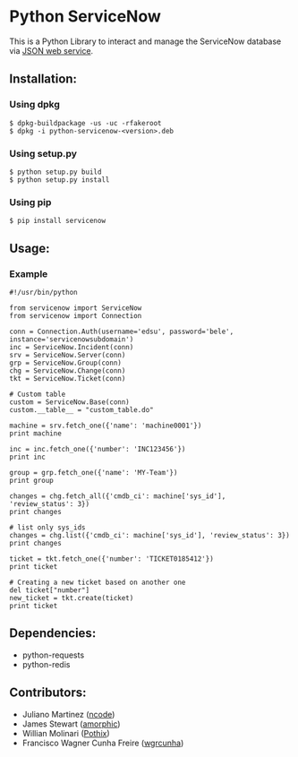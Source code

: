 Python ServiceNow
=================

This is a Python Library to interact and manage the ServiceNow database via
[JSON web service](http://wiki.servicenow.com/index.php?title=JSONv2_Web_Service).

Installation:
------

### Using dpkg

    $ dpkg-buildpackage -us -uc -rfakeroot
    $ dpkg -i python-servicenow-<version>.deb

### Using setup.py

    $ python setup.py build
    $ python setup.py install

### Using pip

    $ pip install servicenow 

Usage:
------

### Example

    #!/usr/bin/python

    from servicenow import ServiceNow
    from servicenow import Connection

    conn = Connection.Auth(username='edsu', password='bele', instance='servicenowsubdomain')
    inc = ServiceNow.Incident(conn)
    srv = ServiceNow.Server(conn)
    grp = ServiceNow.Group(conn)
    chg = ServiceNow.Change(conn)
    tkt = ServiceNow.Ticket(conn)

    # Custom table
    custom = ServiceNow.Base(conn)
    custom.__table__ = "custom_table.do"

    machine = srv.fetch_one({'name': 'machine0001'})
    print machine

    inc = inc.fetch_one({'number': 'INC123456'})
    print inc

    group = grp.fetch_one({'name': 'MY-Team'})
    print group

    changes = chg.fetch_all({'cmdb_ci': machine['sys_id'], 'review_status': 3})
    print changes

    # list only sys_ids
    changes = chg.list({'cmdb_ci': machine['sys_id'], 'review_status': 3})
    print changes

    ticket = tkt.fetch_one({'number': 'TICKET0185412'})
    print ticket

    # Creating a new ticket based on another one
    del ticket["number"]
    new_ticket = tkt.create(ticket)
    print ticket

Dependencies:
------

- python-requests
- python-redis

Contributors:
------

- Juliano Martinez ([ncode](https://github.com/ncode))
- James Stewart ([amorphic](https://github.com/amorphic))
- Willian Molinari ([Pothix](https://github.com/PotHix))
- Francisco Wagner Cunha Freire ([wgrcunha](https://github.com/wgrcunha))

